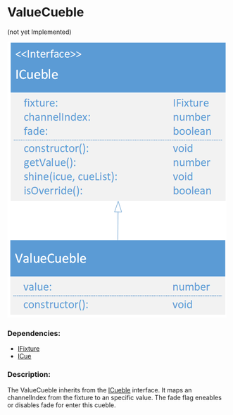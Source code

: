 # ValueCueble
(not yet Implemented)  

![ValueCueble](./assets/ValueCueble_v3.png)

### Dependencies:  
- [IFixture](./IFixture.md)
- [ICue](./ICue.md)

### Description:
The ValueCueble inherits from the [ICueble](./ICueble.md) interface. It maps an channelIndex from the fixture to an specific value. The fade flag eneables or disables fade for enter this cueble.
